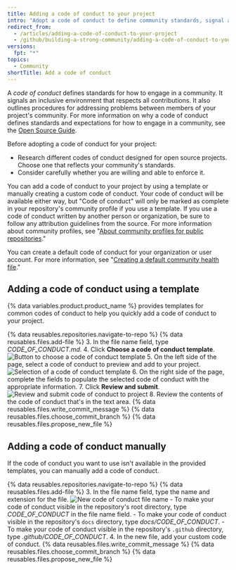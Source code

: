 ```yaml
---
title: Adding a code of conduct to your project
intro: "Adopt a code of conduct to define community standards, signal a welcoming and inclusive project, and outline procedures for handling abuse."
redirect_from:
  - /articles/adding-a-code-of-conduct-to-your-project
  - /github/building-a-strong-community/adding-a-code-of-conduct-to-your-project
versions:
  fpt: "*"
topics:
  - Community
shortTitle: Add a code of conduct
---
```


A _code of conduct_ defines standards for how to engage in a community. It signals an inclusive environment that respects all contributions. It also outlines procedures for addressing problems between members of your project's community. For more information on why a code of conduct defines standards and expectations for how to engage in a community, see the [Open Source Guide](https://opensource.guide/code-of-conduct/).

Before adopting a code of conduct for your project:

- Research different codes of conduct designed for open source projects. Choose one that reflects your community's standards.
- Consider carefully whether you are willing and able to enforce it.

You can add a code of conduct to your project by using a template or manually creating a custom code of conduct. Your code of conduct will be available either way, but "Code of conduct" will only be marked as complete in your repository's community profile if you use a template. If you use a code of conduct written by another person or organization, be sure to follow any attribution guidelines from the source. For more information about community profiles, see "[About community profiles for public repositories](//communities/setting-up-your-project-for-healthy-contributions/about-community-profiles-for-public-repositories)."

You can create a default code of conduct for your organization or user account. For more information, see "[Creating a default community health file](/communities/setting-up-your-project-for-healthy-contributions/creating-a-default-community-health-file)."

## Adding a code of conduct using a template

{% data variables.product.product_name %} provides templates for common codes of conduct to help you quickly add a code of conduct to your project.

{% data reusables.repositories.navigate-to-repo %}
{% data reusables.files.add-file %} 3. In the file name field, type _CODE_OF_CONDUCT.md_. 4. Click **Choose a code of conduct template**.
![Button to choose a code of conduct template](/assets/images/help/repository/code-of-conduct-tool.png) 5. On the left side of the page, select a code of conduct to preview and add to your project.
![Selection of a code of conduct template](/assets/images/help/repository/code-of-conduct-tool-picker.png) 6. On the right side of the page, complete the fields to populate the selected code of conduct with the appropriate information. 7. Click **Review and submit**.
![Review and submit code of conduct to project](/assets/images/help/repository/code-of-conduct-tool-review.png) 8. Review the contents of the code of conduct that's in the text area.
{% data reusables.files.write_commit_message %}
{% data reusables.files.choose_commit_branch %}
{% data reusables.files.propose_new_file %}

## Adding a code of conduct manually

If the code of conduct you want to use isn't available in the provided templates, you can manually add a code of conduct.

{% data reusables.repositories.navigate-to-repo %}
{% data reusables.files.add-file %} 3. In the file name field, type the name and extension for the file.
![New code of conduct file name](/assets/images/help/repository/new-code-of-conduct-file-name.png) - To make your code of conduct visible in the repository's root directory, type _CODE_OF_CONDUCT_ in the file name field. - To make your code of conduct visible in the repository's `docs` directory, type _docs/CODE_OF_CONDUCT_. - To make your code of conduct visible in the repository's `.github` directory, type _.github/CODE_OF_CONDUCT_. 4. In the new file, add your custom code of conduct.
{% data reusables.files.write_commit_message %}
{% data reusables.files.choose_commit_branch %}
{% data reusables.files.propose_new_file %}
